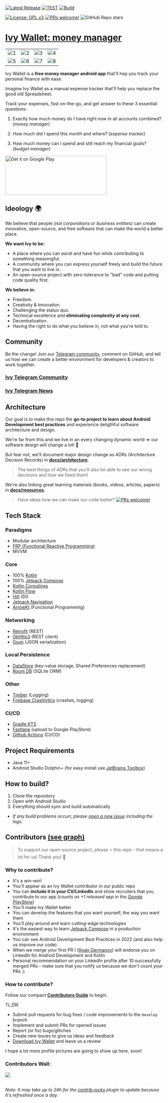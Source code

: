 [![Latest Release](https://img.shields.io/github/v/release/iliyangermanov/ivy-wallet)](https://github.com/ILIYANGERMANOV/ivy-wallet/releases)
[![TEST](https://github.com/ILIYANGERMANOV/ivy-wallet/actions/workflows/test.yml/badge.svg)](https://github.com/ILIYANGERMANOV/ivy-wallet/actions/workflows/lint.yml)
[![Build](https://github.com/ILIYANGERMANOV/ivy-wallet/actions/workflows/build.yml/badge.svg)](https://github.com/ILIYANGERMANOV/ivy-wallet/actions/workflows/internal_release.yml)

[![License: GPL v3](https://img.shields.io/badge/License-GPLv3-blue.svg)](https://www.gnu.org/licenses/gpl-3.0)
[![PRs welcome!](https://img.shields.io/badge/PRs-welcome-brightgreen.svg)](https://github.com/ILIYANGERMANOV/ivy-wallet/blob/main/CONTRIBUTING.md)
![GitHub Repo stars](https://img.shields.io/github/stars/Ivy-Apps/ivy-wallet?style=social)

# [Ivy Wallet: money manager](https://play.google.com/store/apps/details?id=com.ivy.wallet)

|          |             |                |       |
| :---:    |    :----:   |          :---: | :---: |
| ![1](https://user-images.githubusercontent.com/5564499/189540998-4d6cdcd3-ab4d-40f7-85d4-c82fe8a017d1.png) | ![2](https://user-images.githubusercontent.com/5564499/189541011-1ebbd8b6-50fe-432a-91e2-59206efe99ce.png) | ![3](https://user-images.githubusercontent.com/5564499/189541023-35e7f163-d639-4466-9a91-c56890d5a28e.png) | ![4](https://user-images.githubusercontent.com/5564499/189541027-d352314c-fd5c-43eb-82ad-4aba14c7b0fa.png)
| ![5](https://user-images.githubusercontent.com/5564499/189541030-1a0d7948-33af-420b-b126-936d0211c93f.png) | ![6](https://user-images.githubusercontent.com/5564499/189541035-621c4511-5ec7-4d3f-b08e-925d8da95472.png) |![7](https://user-images.githubusercontent.com/5564499/189541127-7adf5bfa-0652-461c-80f1-076b7179eb6c.png) | ![8](https://user-images.githubusercontent.com/5564499/189541040-7cab633e-be4c-40b2-a2c6-890a15edf805.png)

Ivy Wallet is a **free money manager android app** that'll hep you track your personal finance with ease.

Imagine Ivy Wallet as a manual expense tracker that'll help you replace the good old Spreadsheet.

Track your expenses, fast on-the-go, and get answer to these 3 essential questions:

1) Exactly how much money do I have right now in all accounts combined? _(money manager)_

2) How much did I spend this month and where? _(expense tracker)_

3) How much money can I spend and still reach my financial goals? _(budget manager)_

<a href='https://play.google.com/store/apps/details?id=com.ivy.wallet&utm_source=github&pcampaignid=pcampaignidMKT-Other-global-all-co-prtnr-py-PartBadge-Mar2515-1'><img alt='Get it on Google Play' src='https://play.google.com/intl/en_us/badges/static/images/badges/en_badge_web_generic.png' width="323" height="125"/></a>

## Ideology :earth_africa:

We believe that people _(not corporations or business entities)_ can create innovative, open-source,
and free software that can make the world a better place.

**We want Ivy to be:**

- A place where you can excel and have fun while contributing to something meaningful.
- A community where you can express yourself freely and build the future that you want to live in.
- An open-source project with zero-tolerance to "bad" code and putting code quality first. 

**We believe in:**

- Freedom.
- Creativity & Innovation.
- Challenging the status quo.
- Technical excellence and **eliminating complexity at any cost**.
- Decentralization.
- Having the right to do what you believe in, not what you're told to.

## Community

Be the change! Join our [Telegram community](https://t.me/+ETavgioAvWg4NThk), comment on GitHub, and
tell us how we can create a better environment for developers & creators to work together.

### [Ivy Telegram Community](https://t.me/+ETavgioAvWg4NThk)

### [Ivy Telegram News](https://t.me/ivywallet)

## Architecture

Our goal is to make this repo the **go-to project to learn about Android Development best practices** and experience deligthful software architecture and design.

We're far from this and we live in an every changing dynamic world => our software design will change a lot! :rocket:

But fear not, we'll document major design change as ADRs (Architecture Decision Records) in **[docs/architecture](docs/architecture/)**.

> The best things of ADRs that you'll also be able to see our wrong decisions and how we fixed them!

We're also linking great learning materials (books, videos, articles, papers) in **[docs/resources](docs/resources/)**.

> Have ideas how we can make our code better? [![PRs welcome!](https://img.shields.io/badge/PRs-welcome-brightgreen.svg)](https://github.com/ILIYANGERMANOV/ivy-wallet/blob/main/CONTRIBUTING.md)

## Tech Stack

### Paradigms
- Modular architecture
- [FRP (Functional Reactive Programming)](https://www.toptal.com/android/functional-reactive-programming-part-1)
- MVVM

### Core
- 100% [Kotlin](https://kotlinlang.org/)
- 100% [Jetpack Compose](https://developer.android.com/jetpack/compose)
- [Kotlin Coroutines](https://kotlinlang.org/docs/coroutines-overview.html)
- [Kotlin Flow](https://kotlinlang.org/docs/flow.html)
- [Hilt](https://dagger.dev/hilt/) (DI)
- [Jetpack Navigation](https://developer.android.com/jetpack/compose/navigation)
- [ArrowKt](https://arrow-kt.io/) (Functional Programming)
### Networking
- [Retrofit](https://square.github.io/retrofit/) (REST)
- [OkHttp3](https://square.github.io/okhttp/) (REST client)
- [Gson](https://github.com/google/gson) (JSON serialization)
### Local Persistence
- [DataStore](https://developer.android.com/topic/libraries/architecture/datastore) (key-value storage, Shared Preferences replacement)
- [Room DB](https://developer.android.com/training/data-storage/room) (SQLite ORM)
### Other
- [Timber](https://github.com/JakeWharton/timber) (Logging)
- [Firebase Crashlytics](https://firebase.google.com/docs/crashlytics) (crashes, logging)
### CI/CD
- [Gradle KTS](https://docs.gradle.org/current/userguide/kotlin_dsl.html)
- [Fastlane](https://fastlane.tools/) (upload to Google PlayStore)
- [Github Actions](https://github.com/Ivy-Apps/ivy-wallet/actions) (CI/CD)

## Project Requirements
- Java 11+
- Android Studio Dolphin+ (for easy install use [JetBrains Toolbox](https://www.jetbrains.com/toolbox-app/))

## How to build?
1. Clone the repository
2. Open with Android Studio
3. Everything should sync and build automatically
- _If any build problems occurr, please [open a new issue](https://github.com/Ivy-Apps/ivy-wallet/issues/new?assignees=&labels=dev&template=dev-contributor-request.yml) including the logs._

## Contributors [(see graph)](https://github.com/ILIYANGERMANOV/ivy-wallet/graphs/contributors)

> To support our open-source project, please ⭐ this repo - that means a lot for us! Thank you! 🙏

### Why to contribute?
- It's a win-win!
- You'll appear as an Ivy Wallet contributor in our public repo
- You can **include it in your CV/LinkedIn** and show recruiters that you contribute to our app _(counts as +1 released app in the [Google PlayStore](https://play.google.com/store/apps/details?id=com.ivy.wallet))_
- You'll make Ivy Wallet better
- You can develop the features that you want yourself, the way you want them
- You'll play around and learn cutting-edge technologies
- It's the easiest way to learn [Jetpack Compose](https://developer.android.com/jetpack/compose) in
  a production environment
- You can see Android Development Best Practices in 2022 (and also help us improve our code)
- When we merge your first PR
  I ([Iliyan Germanov](https://www.linkedin.com/in/iliyan-germanov-3963b5b9/)) will endorse you on
  LinkedIn for Android Development and Kotlin
- Personal recommendation on your LinkedIn profile after 10 successfully merged PRs - make sure that
  you notify us because we don't count your PRs :)

### How to contribute?

Follow our
compact **[Contributors Guide](https://github.com/ILIYANGERMANOV/ivy-wallet/blob/main/CONTRIBUTING.md)**
to begin.

TL;DR:
- Submit pull requests for bug fixes / code improvements to the `develop` branch
- Implement and submit PRs for opened issues
- Report (or fix) bugs/glitches 
- Create new issues to give us ideas and feedback
- [Download Ivy Wallet](https://play.google.com/store/apps/details?id=com.ivy.wallet) and leave us a review

I hope a lot more profile pictures are going to show up here, soon!

### Contributors Wall:
<a href="https://github.com/ILIYANGERMANOV/ivy-wallet/graphs/contributors">
  <img src="https://contrib.rocks/image?repo=ILIYANGERMANOV/ivy-wallet" />
</a>
<br>
<br>

_Note: It may take up to 24h for the [contrib.rocks](https://contrib.rocks/preview?repo=ILIYANGERMANOV%2Fivy-wallet) plugin to update because it's refreshed once a day._ 
